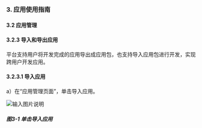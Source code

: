 ### 3. 应用使用指南

#### 3.2 应用管理

#### 3.2.3 导入和导出应用

平台支持用户将开发完成的应用导出成应用包，也支持导入应用包进行开发，实现跨用户开发应用。

#### 3.2.3.1 导入应用

a）在“应用管理页面”，单击导入应用。

![输入图片说明](../../../../images/%20SoFlu%EF%BC%88%E5%89%8D%E7%AB%AF%EF%BC%89%E5%85%A8%E8%87%AA%E5%8A%A8%E5%BC%80%E5%8F%91%E5%B9%B3%E5%8F%B0%E6%95%99%E7%A8%8B/1.%20%E6%9C%80%E6%96%B0%E7%89%88%E6%9C%AC%20-%20%E6%9B%B4%E6%96%B0%E6%97%A5%E6%9C%9F%20-%202023.01.10/3.%20%E5%BA%94%E7%94%A8%E4%BD%BF%E7%94%A8%E6%8C%87%E5%8D%97/2.%20%E5%BA%94%E7%94%A8%E7%AE%A1%E7%90%86/3-1.png)

##### 图3-1 单击导入应用
